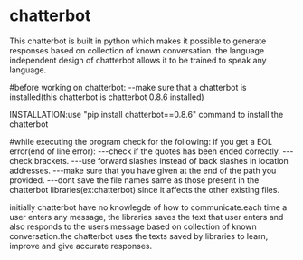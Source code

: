 # chatterbot
This chatterbot is built in python which makes it possible to generate responses based on collection of known conversation.
the language independent design of chatterbot allows it to be trained to speak any language.

#before working on chatterbot:
--make sure that a chatterbot is installed(this chatterbot is chatterbot 0.8.6 installed)

INSTALLATION:use "pip install chatterbot==0.8.6" command to install the chatterbot

#while executing the program check for the following:
if you get a EOL error(end of line error):
   ---check if the quotes has been ended correctly.
   ---check brackets.
   ---use forward slashes instead of back slashes in location addresses.
   ---make sure that you have given at the end of the path you provided.
   ---dont save the file names same as those present in the chatterbot libraries(ex:chatterbot) since it affects the other existing files.

initially chatterbot have no knowlegde of how to communicate.each time a user enters any message, the libraries saves the text that user 
enters and also responds to the users message based on collection of known conversation.the chatterbot uses the texts saved by libraries
to learn, improve and give accurate responses. 

